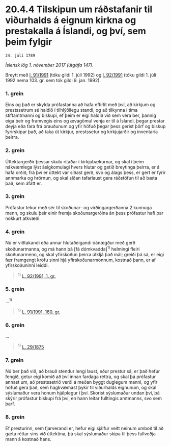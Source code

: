 # 20.4.4 Tilskipun um ráðstafanir til viðurhalds á eignum kirkna og prestakalla á Íslandi, og því, sem þeim fylgir

`24. júlí 1789`

_Íslensk lög 1. nóvember 2017 (útgáfa 147)._

Breytt með
[l. 91/1991](https://althingi.is/altext/stjt/1991.091.html) (tóku gildi 1. júlí 1992) og
[l. 92/1991](https://althingi.is/altext/stjt/1991.092.html) (tóku gildi 1. júlí 1992 nema 103. gr. sem tók gildi 9. jan. 1992).

### 1. grein

Eins og það er skylda prófastanna að hafa eftirlit með því, að kirkjum og prestssetrum sé haldið í tilhlýðilegu standi, og að tilkynna í tíma stiftamtmanni og biskupi, ef þeim er eigi haldið við sem vera ber, þannig eiga þeir og framvegis eins og ævagömul venja er til á Íslandi, þegar prestar deyja eða fara frá brauðunum og yfir höfuð þegar þess gerist þörf og biskup fyrirskipar það, að taka út kirkjur, prestssetur og kirkjujarðir og inventaria þeirra.

### 2. grein

Úttektargerðir þessar skulu ritaðar í kirkjubækurnar, og skal í þeim nákvæmlega lýst ásigkomulagi hvers hlutar og getið breytinga þeirra, er á hafa orðið, frá því er úttekt var síðast gerð, svo og álags þess, er gert er fyrir annmarka og hrörnun, og skal síðan tafarlaust gera ráðstöfun til að bæta það, sem áfátt er.

### 3. grein

Prófastur tekur með sér til skoðunar- og virðingargerðanna 2 kunnuga menn, og skulu þeir einir fremja skoðunargerðina án þess prófastur hafi þar nokkurt atkvæði.

### 4. grein

Nú er viðtakandi eða annar hlutaðeigandi óánægður með gerð skoðunarmanna, og má hann þá [fá dómkvadda]<sup>1)</sup> helmingi fleiri skoðunarmenn, og skal yfirskoðun þeirra útkljá það mál; greiði þá sá, er eigi fær framgengt kröfu sinni hjá yfirskoðunarmönnum, kostnað þann, er af yfirskoðuninni leiddi.

> <sup>1)</sup> [L. 92/1991, 1. gr.](https://althingi.is/altext/stjt/1991.092.html)

### 5. grein

…<sup>1)</sup> 

> <sup>1)</sup> [L. 91/1991, 160. gr.](https://althingi.is/altext/stjt/1991.091.html#G160)

### 6. grein

…

> <sup>1)</sup> [L. 29/1875](https://althingi.is/altext/stjtnr.html#1875029)

### 7. grein

Nú ber það við, að brauð stendur lengi laust, eður prestur sá, er það hefur fengið, getur eigi komið að því innan fardaga réttra, og skal þá prófastur annast um, að prestssetrið verði á meðan byggt duglegum manni, og yfir höfuð gera það, sem hagkvæmast þykir til viðurhalds eignunum, og skal sýslumaður vera honum hjálplegur í því. Skorist sýslumaður undan því, þá skýrir prófastur biskupi frá því, en hann leitar fulltingis amtmanns, svo sem þarf.

### 8. grein

Ef presturinn, sem fjarverandi er, hefur eigi sjálfur veitt neinum umboð til að gæta réttar síns við úttektina, þá skal sýslumaður skipa til þess fullveðja mann á kostnað hans.

